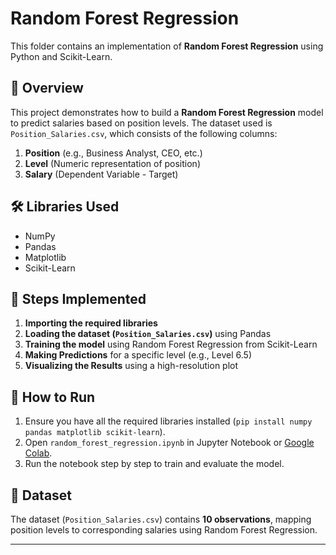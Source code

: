 # Random Forest Regression

This folder contains an implementation of **Random Forest Regression** using Python and Scikit-Learn.

## 📌 Overview
This project demonstrates how to build a **Random Forest Regression** model to predict salaries based on position levels. The dataset used is `Position_Salaries.csv`, which consists of the following columns:
1. **Position** (e.g., Business Analyst, CEO, etc.)  
2. **Level** (Numeric representation of position)  
3. **Salary** (Dependent Variable - Target)  

## 🛠 Libraries Used
- NumPy  
- Pandas  
- Matplotlib  
- Scikit-Learn  

## 🔧 Steps Implemented
1. **Importing the required libraries**  
2. **Loading the dataset (`Position_Salaries.csv`)** using Pandas  
3. **Training the model** using Random Forest Regression from Scikit-Learn  
4. **Making Predictions** for a specific level (e.g., Level 6.5)  
5. **Visualizing the Results** using a high-resolution plot  

## 🚀 How to Run
1. Ensure you have all the required libraries installed (`pip install numpy pandas matplotlib scikit-learn`).
2. Open `random_forest_regression.ipynb` in Jupyter Notebook or [Google Colab](your-colab-link).
3. Run the notebook step by step to train and evaluate the model.

## 📂 Dataset
The dataset (`Position_Salaries.csv`) contains **10 observations**, mapping position levels to corresponding salaries using Random Forest Regression.

---
